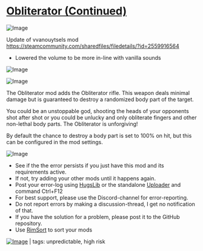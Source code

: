# [Obliterator (Continued)](https://steamcommunity.com/sharedfiles/filedetails/?id=2988894271)

![Image](https://i.imgur.com/buuPQel.png)

Update of vvanouytsels mod https://steamcommunity.com/sharedfiles/filedetails/?id=2559916564

- Lowered the volume to be more in-line with vanilla sounds

![Image](https://i.imgur.com/pufA0kM.png)
	
![Image](https://i.imgur.com/Z4GOv8H.png)

The Obliterator mod adds the Obliterator rifle.
This weapon deals minimal damage but is guaranteed to destroy a randomized body part of the target.

You could be an unstoppable god, shooting the heads of your opponents shot after shot or you could be unlucky and only obliterate fingers and other non-lethal body parts.
The Obliterator is unforgiving!
      
By default the chance to destroy a body part is set to 100% on hit, but this can be configured in the mod settings.

![Image](https://i.imgur.com/PwoNOj4.png)



-  See if the the error persists if you just have this mod and its requirements active.
-  If not, try adding your other mods until it happens again.
-  Post your error-log using [HugsLib](https://steamcommunity.com/workshop/filedetails/?id=818773962) or the standalone [Uploader](https://steamcommunity.com/sharedfiles/filedetails/?id=2873415404) and command Ctrl+F12
-  For best support, please use the Discord-channel for error-reporting.
-  Do not report errors by making a discussion-thread, I get no notification of that.
-  If you have the solution for a problem, please post it to the GitHub repository.
-  Use [RimSort](https://github.com/RimSort/RimSort/releases/latest) to sort your mods

 

[![Image](https://img.shields.io/github/v/release/emipa606/Obliterator?label=latest%20version&style=plastic&color=9f1111&labelColor=black)](https://steamcommunity.com/sharedfiles/filedetails/changelog/2988894271) | tags:  unpredictable,  high risk
